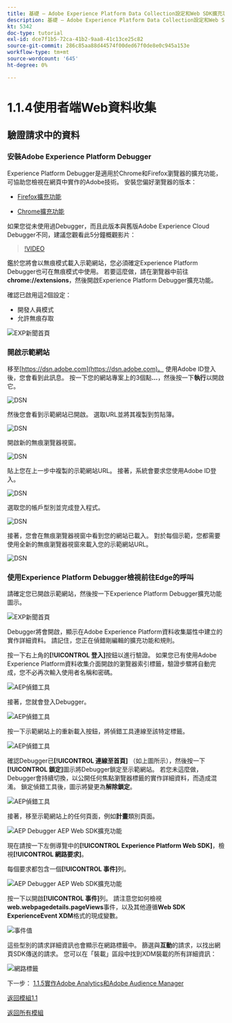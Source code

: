 ```yaml
---
title: 基礎 — Adobe Experience Platform Data Collection設定和Web SDK擴充功能 — 使用者端Web Data Collection
description: 基礎 — Adobe Experience Platform Data Collection設定和Web SDK擴充功能 — 使用者端Web Data Collection
kt: 5342
doc-type: tutorial
exl-id: dce7f1b5-72ca-41b2-9aa8-41c13ce25c82
source-git-commit: 286c85aa88d44574f00ded67f0de8e0c945a153e
workflow-type: tm+mt
source-wordcount: '645'
ht-degree: 0%

---
```


# 1.1.4使用者端Web資料收集

## 驗證請求中的資料

### 安裝Adobe Experience Platform Debugger

Experience Platform Debugger是適用於Chrome和Firefox瀏覽器的擴充功能，可協助您檢視在網頁中實作的Adobe技術。 安裝您偏好瀏覽器的版本：

- [Firefox擴充功能](https://addons.mozilla.org/zh-TW/firefox/addon/adobe-experience-platform-dbg/)

- [Chrome擴充功能](https://chrome.google.com/webstore/detail/adobe-experience-platform/bfnnokhpnncpkdmbokanobigaccjkpob)

如果您從未使用過Debugger，而且此版本與舊版Adobe Experience Cloud Debugger不同，建議您觀看此5分鐘概觀影片：

>[!VIDEO](https://video.tv.adobe.com/v/32156?quality=12&learn=on&enablevpops)

鑑於您將會以無痕模式載入示範網站，您必須確定Experience Platform Debugger也可在無痕模式中使用。 若要這麼做，請在瀏覽器中前往&#x200B;**chrome://extensions**，然後開啟Experience Platform Debugger擴充功能。

確認已啟用這2個設定：

- 開發人員模式
- 允許無痕存取

![EXP新聞首頁](./images/ext1.png)

### 開啟示範網站

移至[https://dsn.adobe.com](https://dsn.adobe.com)。 使用Adobe ID登入後，您會看到此訊息。 按一下您的網站專案上的3個點&#x200B;**...**，然後按一下&#x200B;**執行**&#x200B;以開啟它。

![DSN](./images/web8.png)

然後您會看到示範網站已開啟。 選取URL並將其複製到剪貼簿。

![DSN](./../../gettingstarted/gettingstarted/images/web3.png)

開啟新的無痕瀏覽器視窗。

![DSN](./../../gettingstarted/gettingstarted/images/web4.png)

貼上您在上一步中複製的示範網站URL。 接著，系統會要求您使用Adobe ID登入。

![DSN](./../../gettingstarted/gettingstarted/images/web5.png)

選取您的帳戶型別並完成登入程式。

![DSN](./../../gettingstarted/gettingstarted/images/web6.png)

接著，您會在無痕瀏覽器視窗中看到您的網站已載入。 對於每個示範，您都需要使用全新的無痕瀏覽器視窗來載入您的示範網站URL。

![DSN](./../../gettingstarted/gettingstarted/images/web7.png)

### 使用Experience Platform Debugger檢視前往Edge的呼叫

請確定您已開啟示範網站，然後按一下Experience Platform Debugger擴充功能圖示。

![EXP新聞首頁](./images/ext2.png)

Debugger將會開啟，顯示在Adobe Experience Platform資料收集屬性中建立的實作詳細資料。 請記住，您正在偵錯剛編輯的擴充功能和規則。

按一下右上角的&#x200B;**[!UICONTROL 登入]**&#x200B;按鈕以進行驗證。 如果您已有使用Adobe Experience Platform資料收集介面開啟的瀏覽器索引標籤，驗證步驟將自動完成，您不必再次輸入使用者名稱和密碼。

![AEP偵錯工具](./images/validate2.png)

接著，您就會登入Debugger。

![AEP偵錯工具](./images/validate2ab.png)

按一下示範網站上的重新載入按鈕，將偵錯工具連線至該特定標籤。

![AEP偵錯工具](./images/validate2a.png)

確認Debugger已&#x200B;**[!UICONTROL 連線至首頁]** （如上圖所示），然後按一下&#x200B;**[!UICONTROL 鎖定]**&#x200B;圖示將Debugger鎖定至示範網站。 若您未這麼做，Debugger會持續切換，以公開任何焦點瀏覽器標籤的實作詳細資料，而造成混淆。 鎖定偵錯工具後，圖示將變更為&#x200B;**解除鎖定**。

![AEP偵錯工具](./images/validate3.png)

接著，移至示範網站上的任何頁面，例如&#x200B;**計畫**&#x200B;類別頁面。

![AEP Debugger AEP Web SDK擴充功能](./images/validate4.png)

現在請按一下左側導覽中的&#x200B;**[!UICONTROL Experience Platform Web SDK]**，檢視&#x200B;**[!UICONTROL 網路要求]**。

每個要求都包含一個&#x200B;**[!UICONTROL 事件]**&#x200B;列。

![AEP Debugger AEP Web SDK擴充功能](./images/validate5.png)

按一下以開啟&#x200B;**[!UICONTROL 事件]**&#x200B;列。 請注意您如何檢視&#x200B;**web.webpagedetails.pageViews**&#x200B;事件，以及其他遵循&#x200B;**Web SDK ExperienceEvent XDM**&#x200B;格式的現成變數。

![事件值](./images/validate8.png)

這些型別的請求詳細資訊也會顯示在網路標籤中。 篩選與&#x200B;**互動**&#x200B;的請求，以找出網頁SDK傳送的請求。 您可以在「裝載」區段中找到XDM裝載的所有詳細資訊：

![網路標籤](./images/validate9.png)

下一步： [1.1.5實作Adobe Analytics和Adobe Audience Manager](./ex5.md)

[返回模組1.1](./data-ingestion-launch-web-sdk.md)

[返回所有模組](./../../../overview.md)

